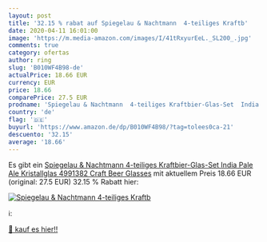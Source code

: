 ```yaml
---
layout: post
title: '32.15 % rabat auf Spiegelau & Nachtmann  4-teiliges Kraftb'
date: 2020-04-11 16:01:00
image: 'https://m.media-amazon.com/images/I/41tRxyurEeL._SL200_.jpg'
comments: true
category: ofertas
author: ring
slug: 'B010WF4B98-de'
actualPrice: 18.66 EUR
currency: EUR
price: 18.66
comparePrice: 27.5 EUR
prodname: 'Spiegelau & Nachtmann  4-teiliges Kraftbier-Glas-Set  India Pale Ale  Kristallglas  4991382  Craft Beer Glasses'
country: 'de'
flag: '🇩🇪'
buyurl: 'https://www.amazon.de/dp/B010WF4B98/?tag=tolees0ca-21'
descuento: '32.15'
average: '18.66'
---
```


Es gibt ein [Spiegelau & Nachtmann  4-teiliges Kraftbier-Glas-Set  India Pale Ale  Kristallglas  4991382  Craft Beer Glasses](https://www.amazon.de/dp/B010WF4B98/?tag=tolees0ca-21) mit aktuellem Preis 18.66 EUR (original: 27.5 EUR) 32.15 % Rabatt hier:

[![Spiegelau & Nachtmann  4-teiliges Kraftb](https://m.media-amazon.com/images/I/41tRxyurEeL._SL200_.jpg)](https://www.amazon.de/dp/B010WF4B98/?tag=tolees0ca-21)

ℹ️:


[🛒 kauf es hier!!](https://www.amazon.de/dp/B010WF4B98/?tag=tolees0ca-21)

